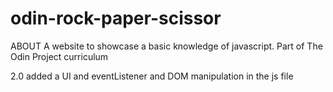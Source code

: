 # odin-rock-paper-scissor
ABOUT A website to showcase a basic knowledge of javascript. Part of The Odin Project curriculum

2.0
added a UI and eventListener and DOM manipulation in  the js file